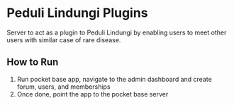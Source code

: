 # Peduli Lindungi Plugins

Server to act as a plugin to Peduli Lindungi by enabling users to meet other users with similar case of rare disease.

## How to Run

1. Run pocket base app, navigate to the admin dashboard and create forum, users, and memberships
2. Once done, point the app to the pocket base server
